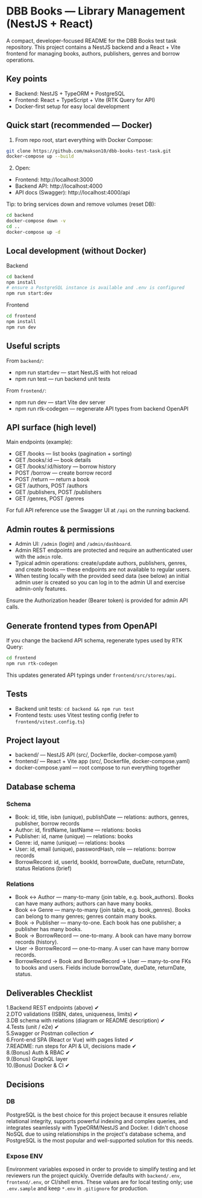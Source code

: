 # DBB Books — Library Management (NestJS + React)

A compact, developer-focused README for the DBB Books test task repository. This project contains a NestJS backend and a React + Vite frontend for managing books, authors, publishers, genres and borrow operations.

## Key points

- Backend: NestJS + TypeORM + PostgreSQL
- Frontend: React + TypeScript + Vite (RTK Query for API)
- Docker-first setup for easy local development

## Quick start (recommended — Docker)

1. From repo root, start everything with Docker Compose:

```bash
git clone https://github.com/makson10/dbb-books-test-task.git
docker-compose up --build
```

2. Open:

- Frontend: http://localhost:3000
- Backend API: http://localhost:4000
- API docs (Swagger): http://localhost:4000/api

Tip: to bring services down and remove volumes (reset DB):

```bash
cd backend
docker-compose down -v
cd ..
docker-compose up -d
```

## Local development (without Docker)

Backend

```bash
cd backend
npm install
# ensure a PostgreSQL instance is available and .env is configured
npm run start:dev
```

Frontend

```bash
cd frontend
npm install
npm run dev

```

## Useful scripts

From `backend/`:

- npm run start:dev — start NestJS with hot reload
- npm run test — run backend unit tests

From `frontend/`:

- npm run dev — start Vite dev server
- npm run rtk-codegen — regenerate API types from backend OpenAPI

## API surface (high level)

Main endpoints (example):

- GET /books — list books (pagination + sorting)
- GET /books/:id — book details
- GET /books/:id/history — borrow history
- POST /borrow — create borrow record
- POST /return — return a book
- GET /authors, POST /authors
- GET /publishers, POST /publishers
- GET /genres, POST /genres

For full API reference use the Swagger UI at `/api` on the running backend.

## Admin routes & permissions

- Admin UI: `/admin` (login) and `/admin/dashboard`.
- Admin REST endpoints are protected and require an authenticated user with the `admin` role.
- Typical admin operations: create/update authors, publishers, genres, and create books — these endpoints are not available to regular users.
- When testing locally with the provided seed data (see below) an initial admin user is created so you can log in to the admin UI and exercise admin-only features.

Ensure the Authorization header (Bearer token) is provided for admin API calls.

## Generate frontend types from OpenAPI

If you change the backend API schema, regenerate types used by RTK Query:

```bash
cd frontend
npm run rtk-codegen
```

This updates generated API typings under `frontend/src/stores/api`.

## Tests

- Backend unit tests: `cd backend && npm run test`
- Frontend tests: uses Vitest testing config (refer to `frontend/vitest.config.ts`)

## Project layout

- backend/ — NestJS API (src/, Dockerfile, docker-compose.yaml)
- frontend/ — React + Vite app (src/, Dockerfile, docker-compose.yaml)
- docker-compose.yaml — root compose to run everything together

## Database schema

### Schema

- Book: id, title, isbn (unique), publishDate — relations: authors, genres, publisher, borrow records
- Author: id, firstName, lastName — relations: books
- Publisher: id, name (unique) — relations: books
- Genre: id, name (unique) — relations: books
- User: id, email (unique), passwordHash, role — relations: borrow records
- BorrowRecord: id, userId, bookId, borrowDate, dueDate, returnDate, status
  Relations (brief)

### Relations

- Book ↔ Author — many-to-many (join table, e.g. book_authors). Books can have many authors; authors can have many books.
- Book ↔ Genre — many-to-many (join table, e.g. book_genres). Books can belong to many genres; genres contain many books.
- Book → Publisher — many-to-one. Each book has one publisher; a publisher has many books.
- Book → BorrowRecord — one-to-many. A book can have many borrow records (history).
- User → BorrowRecord — one-to-many. A user can have many borrow records.
- BorrowRecord → Book and BorrowRecord → User — many-to-one FKs to books and users. Fields include borrowDate, dueDate, returnDate, status.

## Deliverables Checklist

1.Backend REST endpoints (above) &#10004; <br />
2.DTO validations (ISBN, dates, uniqueness, limits) &#10004; <br />
3.DB schema with relations (diagram or README description) &#10004; <br />
4.Tests (unit / e2e) &#10004; <br />
5.Swagger or Postman collection &#10004; <br />
6.Front-end SPA (React or Vue) with pages listed &#10004; <br />
7.README: run steps for API & UI, decisions made &#10004; <br />
8.(Bonus) Auth & RBAC &#10004; <br />
9.(Bonus) GraphQL layer <br />
10.(Bonus) Docker & CI &#10004; <br />

## Decisions

### DB

PostgreSQL is the best choice for this project because it ensures reliable relational integrity, supports powerful indexing and complex queries, and integrates seamlessly with TypeORM/NestJS and Docker. I didn't choose NoSQL due to using relationships in the project's database schema, and PostgreSQL is the most popular and well-supported solution for this needs.

### Expose ENV

Environment variables exposed in order to provide to simplify testing and let reviewers run the project quickly. Override defaults with `backend/.env`, `frontend/.env`, or CI/shell envs. These values are for local testing only; use `.env.sample` and keep `*.env` in `.gitignore` for production.
